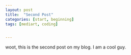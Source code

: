 ```yaml
---
layout: post
title:  "Second Post"
categories: [start, beginning]
tags: [mediart, coding]


---
```


woot, this is the second post on my blog. I am a cool guy. 